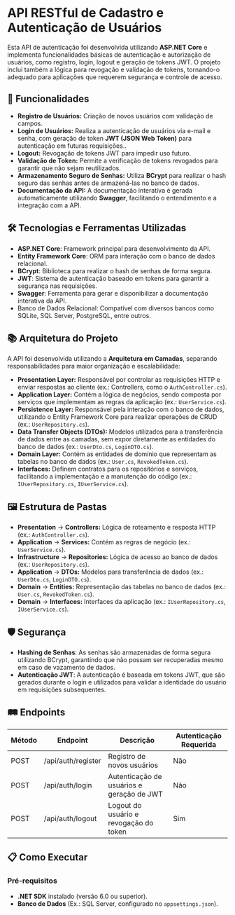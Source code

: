 # API RESTful de Cadastro e Autenticação de Usuários  

Esta API de autenticação foi desenvolvida utilizando **ASP.NET Core** e implementa funcionalidades básicas de autenticação e autorização de usuários, como registro, login, logout e geração de tokens JWT. O projeto inclui também a lógica para revogação e validação de tokens, tornando-o adequado para aplicações que requerem segurança e controle de acesso.

## 🚀 Funcionalidades  
- **Registro de Usuários:** Criação de novos usuários com validação de campos.
- **Login de Usuários:** Realiza a autenticação de usuários via e-mail e senha, com geração de token **JWT (JSON Web Token)** para autenticação em futuras requisições..
- **Logout:** Revogação de tokens JWT para impedir uso futuro.
- **Validação de Token:** Permite a verificação de tokens revogados para garantir que não sejam reutilizados.
- **Armazenamento Seguro de Senhas:** Utiliza **BCrypt** para realizar o hash seguro das senhas antes de armazená-las no banco de dados.
- **Documentação da API:** A documentação interativa é gerada automaticamente utilizando **Swagger**, facilitando o entendimento e a integração com a API.  

## 🛠️ Tecnologias e Ferramentas Utilizadas  
- **ASP.NET Core**: Framework principal para desenvolvimento da API.  
- **Entity Framework Core**: ORM para interação com o banco de dados relacional.  
- **BCrypt**: Biblioteca para realizar o hash de senhas de forma segura. 
- **JWT**: Sistema de autenticação baseado em tokens para garantir a segurança nas requisições.  
- **Swagger**: Ferramenta para gerar e disponibilizar a documentação interativa da API.
- Banco de Dados Relacional: Compatível com diversos bancos como SQLite, SQL Server, PostgreSQL, entre outros.

## 📚 Arquitetura do Projeto  
A API foi desenvolvida utilizando a **Arquitetura em Camadas**, separando responsabilidades para maior organização e escalabilidade:  
- **Presentation Layer:** Responsável por controlar as requisições HTTP e enviar respostas ao cliente (ex.: Controllers, como o `AuthController.cs`).
- **Application Layer:** Contém a lógica de negócios, sendo composta por serviços que implementam as regras da aplicação (ex.: `UserService.cs`). 
- **Persistence Layer:** Responsável pela interação com o banco de dados, utilizando o Entity Framework Core para realizar operações de CRUD (ex.: `UserRepository.cs`).  
- **Data Transfer Objects (DTOs):** Modelos utilizados para a transferência de dados entre as camadas, sem expor diretamente as entidades do banco de dados (ex.: `UserDto.cs`, `LoginDTO.cs`).
- **Domain Layer:** Contém as entidades de domínio que representam as tabelas no banco de dados (ex.: `User.cs`, `RevokedToken.cs`).
- **Interfaces:** Definem contratos para os repositórios e serviços, facilitando a implementação e a manutenção do código (ex.: `IUserRepository.cs`, `IUserService.cs`).

## 🖼️ Estrutura de Pastas 
- **Presentation** -> **Controllers:** Lógica de roteamento e resposta HTTP (ex.: `AuthController.cs`).
- **Application** -> **Services:** Contém as regras de negócio (ex.: `UserService.cs`).
- **Infrastructure** -> **Repositories:** Lógica de acesso ao banco de dados (ex.: `UserRepository.cs`).
- **Application** -> **DTOs:** Modelos para transferência de dados (ex.: `UserDto.cs`, `LoginDTO.cs`).
- **Domain** -> **Entities:** Representação das tabelas no banco de dados (ex.: `User.cs`, `RevokedToken.cs`).
- **Domain** -> **Interfaces:** Interfaces da aplicação (ex.: `IUserRepository.cs`, `IUserService.cs`).

## 🛡️ Segurança  
- **Hashing de Senhas**: As senhas são armazenadas de forma segura utilizando BCrypt, garantindo que não possam ser recuperadas mesmo em caso de vazamento de dados. 
- **Autenticação JWT**: A autenticação é baseada em tokens JWT, que são gerados durante o login e utilizados para validar a identidade do usuário em requisições subsequentes.

## 🛤️ Endpoints
| Método |      Endpoint      |                  Descrição        	      | Autenticação Requerida |
|--------|--------------------|-------------------------------------------|------------------------|
|  POST  | /api/auth/register | Registro de novos usuários                |          Não           |
|  POST  | /api/auth/login    | Autenticação de usuários e geração de JWT |          Não           |
|  POST  | /api/auth/logout   | Logout do usuário e revogação do token    |          Sim           |

## 📋 Como Executar  

### Pré-requisitos  
- **.NET SDK** instalado (versão 6.0 ou superior).  
- **Banco de Dados** (Ex.: SQL Server, configurado no `appsettings.json`).
